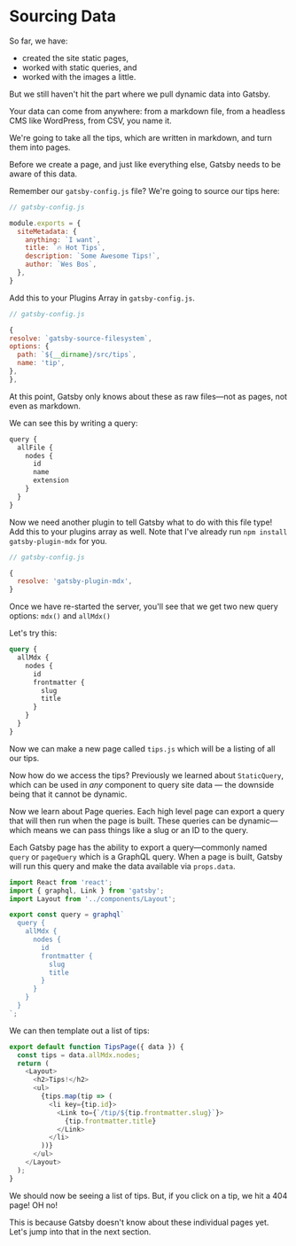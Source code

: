 # Sourcing Data

So far, we have:
- created the site static pages,
- worked with static queries, and
- worked with the images a little.

But we still haven't hit the part where we pull dynamic data into Gatsby.

Your data can come from anywhere: from a markdown file, from a headless CMS like WordPress, from CSV, you name it.

We're going to take all the tips, which are written in markdown, and turn them into pages.

Before we create a page, and just like everything else, Gatsby needs to be aware of this data.

Remember our `gatsby-config.js` file? We're going to source our tips here:

```js
// gatsby-config.js

module.exports = {
  siteMetadata: {
    anything: `I want`,
    title: `🔥 Hot Tips`,
    description: `Some Awesome Tips!`,
    author: `Wes Bos`,
  },
}
```

<!-- sourcing data from an API
1. first we need to create some files
  /tips/tip.mdx
1. then we need to tell gatsby to source those files -->
Add this to your Plugins Array in `gatsby-config.js`.
```js
// gatsby-config.js

{
resolve: `gatsby-source-filesystem`,
options: {
  path: `${__dirname}/src/tips`,
  name: 'tip',
},
},
```
At this point, Gatsby only knows about these as raw files—not as pages, not even as markdown.

We can see this by writing a query:

```js
query {
  allFile {
    nodes {
      id
      name
      extension
    }
  }
}
```

Now we need another plugin to tell Gatsby what to do with this file type! Add this to your plugins array as well. Note that I've already run `npm install gatsby-plugin-mdx` for you.

```js
// gatsby-config.js

{
  resolve: 'gatsby-plugin-mdx',
}
```

Once we have re-started the server, you'll see that we get two new query options: `mdx()` and `allMdx()`

Let's try this:

```graphql
query {
  allMdx {
    nodes {
      id
      frontmatter {
        slug
        title
      }
    }
  }
}
```

Now we can make a new page called `tips.js` which will be a listing of all our tips.

Now how do we access the tips? Previously we learned about `StaticQuery`, which can be used in _any_ component to query site data — the downside being that it cannot be dynamic.

Now we learn about Page queries. Each high level page can export a query that will then run when the page is built. These queries can be dynamic—which means we can pass things like a slug or an ID to the query.

Each Gatsby page has the ability to export a query—commonly named `query` or `pageQuery` which is a GraphQL query. When a page is built, Gatsby will run this query and make the data available via `props.data`.


```js
import React from 'react';
import { graphql, Link } from 'gatsby';
import Layout from '../components/Layout';

export const query = graphql`
  query {
    allMdx {
      nodes {
        id
        frontmatter {
          slug
          title
        }
      }
    }
  }
`;
```

We can then template out a list of tips:

```js
export default function TipsPage({ data }) {
  const tips = data.allMdx.nodes;
  return (
    <Layout>
      <h2>Tips!</h2>
      <ul>
        {tips.map(tip => (
          <li key={tip.id}>
            <Link to={`/tip/${tip.frontmatter.slug}`}>
              {tip.frontmatter.title}
            </Link>
          </li>
        ))}
      </ul>
    </Layout>
  );
}
```

We should now be seeing a list of tips. But, if you click on a tip, we hit a 404 page! OH no!

This is because Gatsby doesn't know about these individual pages yet. Let's jump into that in the next section.
